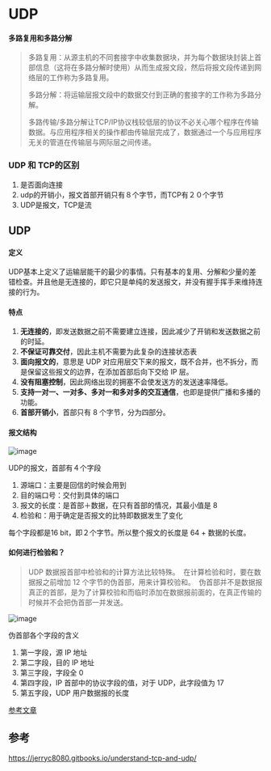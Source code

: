 # UDP

#### 多路复用和多路分解

> 多路复用：从源主机的不同套接字中收集数据块，并为每个数据块封装上首部信息（这将在多路分解时使用）从而生成报文段，然后将报文段传递到网络层的工作称为多路复用。
>
> 多路分解：将运输层报文段中的数据交付到正确的套接字的工作称为多路分解。
>
> 多路传输/多路分解让TCP/IP协议栈较低层的协议不必关心哪个程序在传输数据。与应用程序相关的操作都由传输层完成了，数据通过一个与应用程序无关的管道在传输层与网际层之间传递。



### UDP 和 TCP的区别

1. 是否面向连接
2. udp的开销小，报文首部开销只有８个字节，而TCP有２０个字节
3. UDP是报文，TCP是流



## UDP

#### 定义

UDP基本上定义了运输层能干的最少的事情。只有基本的复用、分解和少量的差错检查。并且他是无连接的，即它只是单纯的发送报文，并没有握手挥手来维持连接的行为。



#### 特点

1. **无连接的**，即发送数据之前不需要建立连接，因此减少了开销和发送数据之前的时延。
2. **不保证可靠交付**，因此主机不需要为此复杂的连接状态表
3. **面向报文的**，意思是 UDP 对应用层交下来的报文，既不合并，也不拆分，而是保留这些报文的边界，在添加首部后向下交给 IP 层。
4. **没有阻塞控制**，因此网络出现的拥塞不会使发送方的发送速率降低。
5. **支持一对一、一对多、多对一和多对多的交互通信**，也即是提供广播和多播的功能。
6. **首部开销小**，首部只有 8 个字节，分为四部分。



#### 报文结构

![image](https://wx3.sinaimg.cn/large/005wgNfbgy1fzb6myzv49j309v07nab2.jpg)

UDP的报文，首部有４个字段

1. 源端口：主要是回信的时候会用到
2. 目的端口号：交付到具体的端口
3. 报文的长度：是首部＋数据，在只有首部的情况，其最小值是 8
4. 检验和：用于确定是否报文的比特即数据发生了变化

每个字段都是16 bit，即２个字节。所以整个报文的长度是 64 + 数据的长度。



#### 如何进行检验和？

> UDP 数据报首部中检验和的计算方法比较特殊。  在计算检验和时，要在数据报之前增加 12 个字节的伪首部，用来计算校验和。  伪首部并不是数据报真正的首部，是为了计算校验和而临时添加在数据报前面的，在真正传输的时候并不会把伪首部一并发送。

![image](https://ws1.sinaimg.cn/large/005wgNfbgy1fzb7bgyqrzj30k10fodhe.jpg)

伪首部各个字段的含义

1. 第一字段，源 IP 地址
2. 第二字段，目的 IP 地址
3. 第三字段，字段全 0
4. 第四字段，IP 首部中的协议字段的值，对于 UDP，此字段值为 17
5. 第五字段，UDP 用户数据报的长度













[参考文章](https://segmentfault.com/a/1190000008543293)



## 参考

https://jerryc8080.gitbooks.io/understand-tcp-and-udp/

